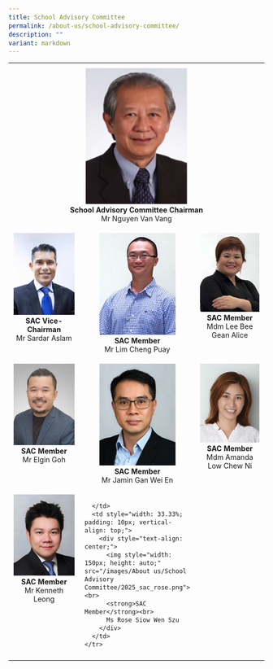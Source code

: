 ```yaml
---
title: School Advisory Committee
permalink: /about-us/school-advisory-committee/
description: ""
variant: markdown
---
```

<table style="width: 100%; border-collapse: collapse;">
  <tbody>
    <tr>
      <td style="padding: 10px; text-align: center;" colspan="3">
        <div style="display: inline-block;">
          <img style="width: 200px; height: auto;" src="/images/About us/School Advisory Committee/2025_sac_chairman.png"><br>
          <strong>School Advisory Committee Chairman</strong><br>
          Mr Nguyen Van Vang
        </div>
      </td>
    </tr>
    <tr>
      <td style="width: 33.33%; padding: 10px; vertical-align: top;">
        <div style="text-align: center;">
          <img style="width: 150px; height: auto;" src="/images/About%20us/School%20Advisory%20Committee/Sardar%20Aslam.jpg"><br>
          <strong>SAC Vice-Chairman</strong><br>
          Mr Sardar Aslam
        </div>
      </td>
      <td style="width: 33.33%; padding: 10px; vertical-align: top;">
        <div style="text-align: center;">
          <img style="width: 150px; height: 200px;" src="/images/About%20us/School%20Advisory%20Committee/2025_sac_lim_cheng_puay.png"><br>
          <strong>SAC Member</strong><br>
          Mr Lim Cheng Puay
        </div>
      </td>
      <td style="width: 33.33%; padding: 10px; vertical-align: top;">
        <div style="text-align: center;">
          <img style="width: 150px; height: auto;" src="/images/About us/School Advisory Committee/2025_sac_alicelee.png"><br>
          <strong>SAC Member</strong><br>
          Mdm Lee Bee Gean Alice
        </div>
      </td>
    </tr>
    <tr>
      <td style="width: 33.33%; padding: 10px; vertical-align: top;">
        <div style="text-align: center;">
          <img style="width: 150px; height: auto;" src="/images/About us/School Advisory Committee/2025_sac_elgingoh.png"><br>
          <strong>SAC Member</strong><br>
          Mr Elgin Goh
        </div>
      </td>
      <td style="width: 33.33%; padding: 10px; vertical-align: top;">
        <div style="text-align: center;">
          <img style="width: 150px; height: auto;" src="/images/About us/School Advisory Committee/2025_sac_jamingan.png"><br>
          <strong>SAC Member</strong><br>
          Mr Jamin Gan Wei En
        </div>
      </td>
      <td style="width: 33.33%; padding: 10px; vertical-align: top;">
        <div style="text-align: center;">
          <img style="width: 150px; height: auto;" src="/images/About us/School Advisory Committee/2025_sac_amandaloh.png"><br>
          <strong>SAC Member</strong><br>
          Mdm Amanda Low Chew Ni
        </div>
      </td>
    </tr>
    <tr>
      <td style="width: 33.33%; padding: 10px; vertical-align: top;">
        <div style="text-align: center;">
          <img style="width: 150px; height: auto;" src="/images/About us/School Advisory Committee/2025_sac_kennethleong.png"><br>
          <strong>SAC Member</strong><br>
          Mr Kenneth Leong
        </div>
      </td>
      <td style="width: 33.33%; padding: 10px; vertical-align: top;">
        
      </td>
      <td style="width: 33.33%; padding: 10px; vertical-align: top;">
        <div style="text-align: center;">
          <img style="width: 150px; height: auto;" src="/images/About us/School Advisory Committee/2025_sac_rose.png"><br>
          <strong>SAC Member</strong><br>
          Ms Rose Siow Wen Szu
        </div>
      </td>
    </tr>
  </tbody>
</table>
